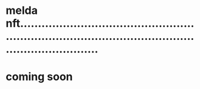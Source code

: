 # melda nft................................................................................................................................
# coming soon
